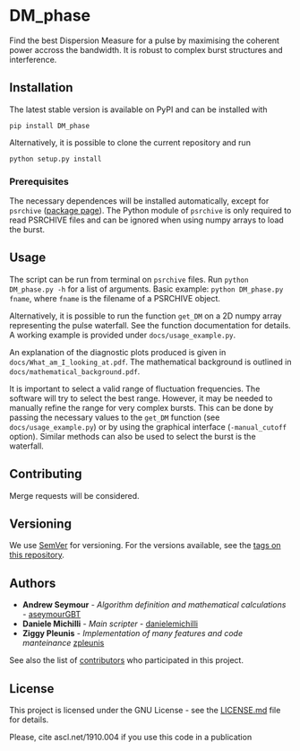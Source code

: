 # DM_phase

Find the best Dispersion Measure for a pulse by maximising the coherent power accross the bandwidth. 
It is robust to complex burst structures and interference.

## Installation
The latest stable version is available on PyPI and can be installed with
```
pip install DM_phase
```

Alternatively, it is possible to clone the current repository and run
```
python setup.py install
```

### Prerequisites
The necessary dependences will be installed automatically, except for `psrchive` ([package page](http://psrchive.sourceforge.net/manuals/python/)).
The Python module of `psrchive` is only required to read PSRCHIVE files and can be ignored when using numpy arrays to load the burst.

## Usage
The script can be run from terminal on `psrchive` files.
Run
 `python DM_phase.py -h` for a list of arguments.
Basic example: `python DM_phase.py fname`, where `fname` is the filename of a PSRCHIVE object.

Alternatively, it is possible to run the function `get_DM` on a 2D numpy array representing the pulse waterfall.
See the function documentation for details.
A working example is provided under `docs/usage_example.py`.

An explanation of the diagnostic plots produced is given in `docs/What_am_I_looking_at.pdf`.
The mathematical background is outlined in `docs/mathematical_background.pdf`.

It is important to select a valid range of fluctuation frequencies. The software will try to select the best range. However, it may be needed to manually refine the range for very complex bursts. This can be done by passing the necessary values to the `get_DM` function (see `docs/usage_example.py`) or by using the graphical interface (`-manual_cutoff` option). Similar methods can also be used to select the burst is the waterfall.

## Contributing
Merge requests will be considered.

## Versioning
We use [SemVer](http://semver.org/) for versioning. For the versions available, see the [tags on this repository](https://github.com/danielemichilli/DM_phase/tags). 

## Authors
* **Andrew Seymour** - *Algorithm definition and mathematical calculations* - [aseymourGBT](https://github.com/aseymourGBT)
* **Daniele Michilli** - *Main scripter* - [danielemichilli](https://github.com/danielemichilli)
* **Ziggy Pleunis** - *Implementation of many features and code manteinance* [zpleunis](https://github.com/zpleunis)

See also the list of [contributors](https://github.com/danielemichilli/DM_phase/contributors) who participated in this project.

## License
This project is licensed under the GNU License - see the [LICENSE.md](LICENSE.md) file for details.

Please, cite ascl.net/1910.004 if you use this code in a publication
